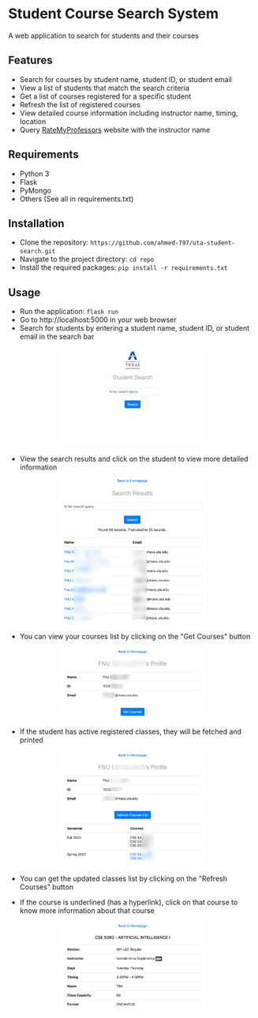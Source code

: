 # Student Course Search System

A web application to search for students and their courses

## Features

- Search for courses by student name, student ID, or student email
- View a list of students that match the search criteria
- Get a list of courses registered for a specific student
- Refresh the list of registered courses
- View detailed course information including instructor name, timing, location
- Query [RateMyProfessors](https://www.ratemyprofessors.com/) website with the instructor name

## Requirements

- Python 3
- Flask
- PyMongo
- Others (See all in requirements.txt)

## Installation

- Clone the repository: `https://github.com/ahmed-797/uta-student-search.git`
- Navigate to the project directory: `cd repo`
- Install the required packages: `pip install -r requirements.txt`

## Usage

- Run the application: `flask run`
- Go to http://localhost:5000 in your web browser
- Search for students by entering a student name, student ID, or student email in the search bar
<p align="center"><img src="./static/images/app-screenshots/USS-1.png" width="300" alt="Screenshot 1" title="Screenshot 1"/></p>

- View the search results and click on the student to view more detailed information
<p align="center"><img src="./static/images/app-screenshots/USS-2.png" width="300" alt="Screenshot 2" title="Screenshot 2"/></p>

- You can view your courses list by clicking on the "Get Courses" button
<p align="center"><img src="./static/images/app-screenshots/USS-3.png" width="300" alt="Screenshot 3" title="Screenshot 3"/></p>

- If the student has active registered classes, they will be fetched and printed
<p align="center"><img src="./static/images/app-screenshots/USS-4.png" width="300" alt="Screenshot 4" title="Screenshot 4"/></p>

- You can get the updated classes list by clicking on the "Refresh Courses" button

- If the course is underlined (has a hyperlink), click on that course to know more information about that course
<p align="center"><img src="./static/images/app-screenshots/USS-5.png" width="300" alt="Screenshot 5" title="Screenshot 5"/></p>